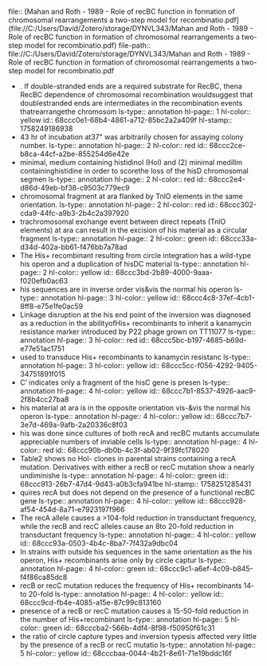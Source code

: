 file:: [Mahan and Roth - 1989 - Role of recBC function in formation of chromosomal rearrangements a two-step model for recombinatio.pdf](file://C:/Users/David/Zotero/storage/DYNVL343/Mahan and Roth - 1989 - Role of recBC function in formation of chromosomal rearrangements a two-step model for recombinatio.pdf)
file-path:: file://C:/Users/David/Zotero/storage/DYNVL343/Mahan and Roth - 1989 - Role of recBC function in formation of chromosomal rearrangements a two-step model for recombinatio.pdf

- . If double-stranded ends are a required substrate for RecBC, thena RecBC dependence of chromosomal recombination wouldsuggest that doublestranded ends are intermediates in the recombination events thatrearrangethe chromosom
  ls-type:: annotation
  hl-page:: 1
  hl-color:: yellow
  id:: 68ccc0e1-68b4-4861-a712-85bc2a2a409f
  hl-stamp:: 1758249186938
- 43 hr of incubation at37" was arbitrarily chosen for assaying colony number.
  ls-type:: annotation
  hl-page:: 2
  hl-color:: red
  id:: 68ccc2ce-b8ca-44cf-a2be-855254d6e42e
- minimal, medium containing histidinol (Hol) and (2) minimal medillm containinghistidine in order to scorethe loss of the hisD chromosomal segmen
  ls-type:: annotation
  hl-page:: 2
  hl-color:: red
  id:: 68ccc2e4-d86d-49eb-bf38-c9503c779ec9
- chromosomal fragment at ara flanked by TnlO elements in the same orientation.
  ls-type:: annotation
  hl-page:: 2
  hl-color:: red
  id:: 68ccc302-cda9-44fc-a9b3-2b4c2a397920
- trachromosomal exchange event between direct repeats (TnlO elements) at ara can result in the excision of his material as a circular fragment
  ls-type:: annotation
  hl-page:: 2
  hl-color:: green
  id:: 68ccc33a-d34d-402a-bb61-f476bb7a78ad
- The His+ recombinant resulting from circle integration has a wild-type his operon and a duplication of hisDC material
  ls-type:: annotation
  hl-page:: 2
  hl-color:: yellow
  id:: 68ccc3bd-2b89-4000-9aaa-f020efb0ac63
- his sequences are in inverse order vis&vis the normal his operon
  ls-type:: annotation
  hl-page:: 3
  hl-color:: yellow
  id:: 68ccc4c8-37ef-4cb1-8ff8-e75e1fe0ac59
- Linkage disruption at the his end point of the inversion was diagnosed as a reduction in the abilityofHis+ recombinants to inherit a kanamycin resistance marker introduced by P22 phage grown on TT11077
  ls-type:: annotation
  hl-page:: 3
  hl-color:: red
  id:: 68ccc5bc-b197-4685-b69d-e77e51ac1751
- used to transduce His+ recombinants to kanamycin resistanc
  ls-type:: annotation
  hl-page:: 3
  hl-color:: yellow
  id:: 68ccc5cc-f056-4292-9405-34751891f015
- C’ indicates only a fragment of the hisC gene is presen
  ls-type:: annotation
  hl-page:: 4
  hl-color:: yellow
  id:: 68ccc7b1-8537-4926-aac9-2f8b4cc27ba8
- his material at ara is in the opposite orientation vis-&vis the normal his operon
  ls-type:: annotation
  hl-page:: 4
  hl-color:: yellow
  id:: 68ccc7b7-3e7d-469a-9afb-2a20336c8f03
- his was done since cultures of both recA and recBC mutants accumulate appreciable numbers of inviable cells
  ls-type:: annotation
  hl-page:: 4
  hl-color:: red
  id:: 68ccc90b-db0b-4c3f-ab02-9f39fc178020
- Table2 shows no Hol- clones in parental strains containing a recA mutation. Derivatives with either a recB or recC mutation show a nearly undiminishe
  ls-type:: annotation
  hl-page:: 4
  hl-color:: green
  id:: 68ccc913-26b7-47d4-9d43-a0b3cfa941be
  hl-stamp:: 1758251285431
- quires recA but does not depend on the presence of a functional recBC gene
  ls-type:: annotation
  hl-page:: 4
  hl-color:: yellow
  id:: 68ccc928-af54-454d-8a71-e7923197f966
- The recA allele causes a >104-fold reduction in transductant frequency, while the recB and recC alleles cause an 8to 20-fold reduction in transductant frequency
  ls-type:: annotation
  hl-page:: 4
  hl-color:: yellow
  id:: 68ccc93a-0503-4b4c-8ba7-7f432a9dbc04
- In strains with outside his sequences in the same orientation as the his operon, His+ recombinants arise only by circle captur
  ls-type:: annotation
  hl-page:: 4
  hl-color:: green
  id:: 68ccc9c1-a6ef-4c09-b845-f4f86ca85dc8
- recB or recC mutation reduces the frequency of His+ recombinants 14- to 20-fold
  ls-type:: annotation
  hl-page:: 4
  hl-color:: yellow
  id:: 68ccc9cd-fb4e-4085-a15e-87c99c813160
- presence of a recB or recC mutation causes a 15-50-fold reduction in the number of His+recombinant
  ls-type:: annotation
  hl-page:: 5
  hl-color:: green
  id:: 68cccba2-566b-4df4-8f98-f50950f61c31
- the ratio of circle capture types and inversion typesis affected very little by the presence of a recB or recC mutatio
  ls-type:: annotation
  hl-page:: 5
  hl-color:: yellow
  id:: 68cccbaa-0044-4b21-8e61-71e19bddc16f